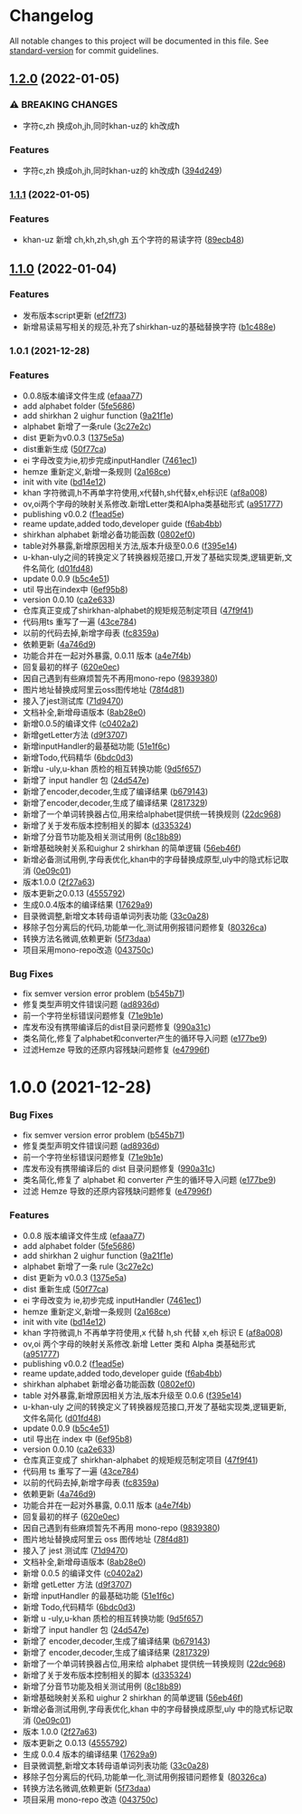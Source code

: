 # Changelog

All notable changes to this project will be documented in this file. See [standard-version](https://github.com/conventional-changelog/standard-version) for commit guidelines.

## [1.2.0](https://github.com/ishirkhan/shirkhan-alphabet/compare/v1.1.1...v1.2.0) (2022-01-05)


### ⚠ BREAKING CHANGES

* 字符c,zh 换成oh,jh,同时khan-uz的 kh改成ħ

### Features

* 字符c,zh 换成oh,jh,同时khan-uz的 kh改成ħ ([394d249](https://github.com/ishirkhan/shirkhan-alphabet/commit/394d24958136d7c93a188602dee692963bd8b904))

### [1.1.1](https://github.com/ishirkhan/shirkhan-alphabet/compare/v1.1.0...v1.1.1) (2022-01-05)


### Features

* khan-uz 新增 ch,kh,zh,sh,gh 五个字符的易读字符 ([89ecb48](https://github.com/ishirkhan/shirkhan-alphabet/commit/89ecb485cbf405dc0889e578029d31d72eaf4dc1))

## [1.1.0](https://github.com/ishirkhan/shirkhan-alphabet/compare/v1.0.1...v1.1.0) (2022-01-04)


### Features

* 发布版本script更新 ([ef2ff73](https://github.com/ishirkhan/shirkhan-alphabet/commit/ef2ff73bb1ab1e45a61ee35f57c7242cf852e71a))
* 新增易读易写相关的规范,补充了shirkhan-uz的基础替换字符 ([b1c488e](https://github.com/ishirkhan/shirkhan-alphabet/commit/b1c488ecc655b58d52e479b025701a087be2a087))

### 1.0.1 (2021-12-28)


### Features

* 0.0.8版本编译文件生成 ([efaaa77](https://github.com/ishirkhan/shirkhan-alphabet/commit/efaaa77f08cda7dbf804b32494d8436e31cff247))
* add alphabet folder ([5fe5686](https://github.com/ishirkhan/shirkhan-alphabet/commit/5fe568678c4fbf7d1e3f4ab576a06e8850733e6e))
* add shirkhan 2 uighur function ([9a21f1e](https://github.com/ishirkhan/shirkhan-alphabet/commit/9a21f1e02c57745f887009c86eea6ac88d42da9c))
* alphabet 新增了一条rule ([3c27e2c](https://github.com/ishirkhan/shirkhan-alphabet/commit/3c27e2c67e3c14b4ebc0206c1586ce3f2181ddd9))
* dist 更新为v0.0.3 ([1375e5a](https://github.com/ishirkhan/shirkhan-alphabet/commit/1375e5a1d90d08e1900cdcefe2fb9062334539c4))
* dist重新生成 ([50f77ca](https://github.com/ishirkhan/shirkhan-alphabet/commit/50f77ca912bf068cfee3e6ce015ffdf85f3c31eb))
* ei 字母改变为ie,初步完成inputHandler ([7461ec1](https://github.com/ishirkhan/shirkhan-alphabet/commit/7461ec1cc29afc817f445492fbdd331e8fef8318))
* hemze 重新定义,新增一条规则 ([2a168ce](https://github.com/ishirkhan/shirkhan-alphabet/commit/2a168cec054cd44cc988d4c4c97fbcc560a2a4f3))
* init with vite ([bd14e12](https://github.com/ishirkhan/shirkhan-alphabet/commit/bd14e12c2cf340b828b9ad313fe3330968a5a9f9))
* khan 字符微调,h不再单字符使用,x代替h,sh代替x,eh标识E ([af8a008](https://github.com/ishirkhan/shirkhan-alphabet/commit/af8a008bb98b84c9b8c6a4339b54b00ca54e9144))
* ov,oi两个字母的映射关系修改.新增Letter类和Alpha类基础形式 ([a951777](https://github.com/ishirkhan/shirkhan-alphabet/commit/a95177750bfb07a9834286f7d9eda7084fb175a1))
* publishing v0.0.2 ([f1ead5e](https://github.com/ishirkhan/shirkhan-alphabet/commit/f1ead5efe4d2050682dface0edd472cef8a6b5c6))
* reame update,added todo,developer guide ([f6ab4bb](https://github.com/ishirkhan/shirkhan-alphabet/commit/f6ab4bb10056456ddd0418ef5f3119a7e3041208))
* shirkhan alphabet 新增必备功能函数 ([0802ef0](https://github.com/ishirkhan/shirkhan-alphabet/commit/0802ef0094a849b0d7735ab8749c04715893a1af))
* table对外暴露,新增原因相关方法,版本升级至0.0.6 ([f395e14](https://github.com/ishirkhan/shirkhan-alphabet/commit/f395e14f9a18be2d92bcbd6bd3fbc8cf32460037))
* u-khan-uly之间的转换定义了转换器规范接口,开发了基础实现类,逻辑更新,文件名简化 ([d01fd48](https://github.com/ishirkhan/shirkhan-alphabet/commit/d01fd489cc805dc48698c84333449a8aa4d0593d))
* update 0.0.9 ([b5c4e51](https://github.com/ishirkhan/shirkhan-alphabet/commit/b5c4e5128b09674a90ebf51f73c1e1ec739a7833))
* util 导出在index中 ([6ef95b8](https://github.com/ishirkhan/shirkhan-alphabet/commit/6ef95b86a734c6163df785d6941a0a99623ce00f))
* version 0.0.10 ([ca2e633](https://github.com/ishirkhan/shirkhan-alphabet/commit/ca2e63367c82fc5e4baf773aafedc5de36f9cbe6))
* 仓库真正变成了shirkhan-alphabet的规矩规范制定项目 ([47f9f41](https://github.com/ishirkhan/shirkhan-alphabet/commit/47f9f4138663c084c383af3b85d950fb38305b92))
* 代码用ts 重写了一遍 ([43ce784](https://github.com/ishirkhan/shirkhan-alphabet/commit/43ce7849bc4336036c4413211f01989650feb350))
* 以前的代码去掉,新增字母表 ([fc8359a](https://github.com/ishirkhan/shirkhan-alphabet/commit/fc8359a9e068d81e69b2d601064a531df764db73))
* 依赖更新 ([4a746d9](https://github.com/ishirkhan/shirkhan-alphabet/commit/4a746d93f8dd5ebd7994527fd9ad1a8451c28bc3))
* 功能合并在一起对外暴露, 0.0.11 版本 ([a4e7f4b](https://github.com/ishirkhan/shirkhan-alphabet/commit/a4e7f4ba1d44d482c0ec0f4d426c89a772273334))
* 回复最初的样子 ([620e0ec](https://github.com/ishirkhan/shirkhan-alphabet/commit/620e0ecbb19212cd32cba9665f270074e7d91ef0))
* 因自己遇到有些麻烦暂先不再用mono-repo ([9839380](https://github.com/ishirkhan/shirkhan-alphabet/commit/9839380e1b70319c2de3ace73e946968b2fcdda6))
* 图片地址替换成阿里云oss图传地址 ([78f4d81](https://github.com/ishirkhan/shirkhan-alphabet/commit/78f4d81eb2ea6e18fd7ab0421eadf6278dbca4f0))
* 接入了jest测试库 ([71d9470](https://github.com/ishirkhan/shirkhan-alphabet/commit/71d9470327dfcc26e211738f4af4a553e0e5718b))
* 文档补全,新增母语版本 ([8ab28e0](https://github.com/ishirkhan/shirkhan-alphabet/commit/8ab28e05ce6339d6d9addf45b6ceb2794ee3bf3c))
* 新增0.0.5的编译文件 ([c0402a2](https://github.com/ishirkhan/shirkhan-alphabet/commit/c0402a22ac7172531980150c680b54bf44f296fd))
* 新增getLetter方法 ([d9f3707](https://github.com/ishirkhan/shirkhan-alphabet/commit/d9f3707ec3881e63e56dd3670755817da2198ee6))
* 新增inputHandler的最基础功能 ([51e1f6c](https://github.com/ishirkhan/shirkhan-alphabet/commit/51e1f6cb57e87bd30181724ba1290cca69903353))
* 新增Todo,代码精华 ([6bdc0d3](https://github.com/ishirkhan/shirkhan-alphabet/commit/6bdc0d3afd793e525d9645d290c5b26d161b187c))
* 新增u -uly,u-khan 质检的相互转换功能 ([9d5f657](https://github.com/ishirkhan/shirkhan-alphabet/commit/9d5f657fb76bcad97c6b9d23495de847f1f2b908))
* 新增了 input handler 包 ([24d547e](https://github.com/ishirkhan/shirkhan-alphabet/commit/24d547ef4d737031e077322207766dcbd7d9d4ef))
* 新增了encoder,decoder,生成了编译结果 ([b679143](https://github.com/ishirkhan/shirkhan-alphabet/commit/b6791436d3decf83bf1387f3c5627b07d0391cbb))
* 新增了encoder,decoder,生成了编译结果 ([2817329](https://github.com/ishirkhan/shirkhan-alphabet/commit/2817329912ae5d82cc53f7a59bc0bd3bd843fcb9))
* 新增了一个单词转换器占位,用来给alphabet提供统一转换规则 ([22dc968](https://github.com/ishirkhan/shirkhan-alphabet/commit/22dc968b86ca5caeeea85299294477e41a160b75))
* 新增了关于发布版本控制相关的脚本 ([d335324](https://github.com/ishirkhan/shirkhan-alphabet/commit/d335324df170f3eafe4fc21f8384ef9b22eb7b84))
* 新增了分音节功能及相关测试用例 ([8c18b89](https://github.com/ishirkhan/shirkhan-alphabet/commit/8c18b89fd2fb341a7b141239774ae9be9fe4a426))
* 新增基础映射关系和uighur 2 shirkhan 的简单逻辑 ([56eb46f](https://github.com/ishirkhan/shirkhan-alphabet/commit/56eb46f6f927d7a2c363e8a788f80ecdd265a0ee))
* 新增必备测试用例,字母表优化,khan中的字母替换成原型,uly中的隐式标记取消 ([0e09c01](https://github.com/ishirkhan/shirkhan-alphabet/commit/0e09c019998e1d5ffdb50d816834d7b5ee3e8d9e))
* 版本1.0.0 ([2f27a63](https://github.com/ishirkhan/shirkhan-alphabet/commit/2f27a6339e43289366ec6ea5f1c3bb8b23ef7fa3))
* 版本更新之0.0.13 ([4555792](https://github.com/ishirkhan/shirkhan-alphabet/commit/4555792c11b1b79fd6cfbc742cbc5c5ad2705905))
* 生成0.0.4版本的编译结果 ([17629a9](https://github.com/ishirkhan/shirkhan-alphabet/commit/17629a92922cd8401069c70bdf2566241d2140fe))
* 目录微调整,新增文本转母语单词列表功能 ([33c0a28](https://github.com/ishirkhan/shirkhan-alphabet/commit/33c0a287d1178b7ad5cd7a0d52323a9e69f48d37))
* 移除子包分离后的代码,功能单一化,测试用例报错问题修复 ([80326ca](https://github.com/ishirkhan/shirkhan-alphabet/commit/80326ca62caeb0a275dd0ac2362e73cf909bf2e7))
* 转换方法名微调,依赖更新 ([5f73daa](https://github.com/ishirkhan/shirkhan-alphabet/commit/5f73daa0e9e4ce4fff11d25c85e178047c179e9c))
* 项目采用mono-repo改造 ([043750c](https://github.com/ishirkhan/shirkhan-alphabet/commit/043750ca52e4ebeddd47c7026fb08fde0801bbc3))


### Bug Fixes

* fix semver version error problem ([b545b71](https://github.com/ishirkhan/shirkhan-alphabet/commit/b545b71a5b9c66a100ada5588edac5bad4fec047))
* 修复类型声明文件错误问题 ([ad8936d](https://github.com/ishirkhan/shirkhan-alphabet/commit/ad8936df4de2c97400a450193ebb83c28acb4b3b))
* 前一个字符坐标错误问题修复 ([71e9b1e](https://github.com/ishirkhan/shirkhan-alphabet/commit/71e9b1eac4a6a9130d05f8ab4f2f6f16efdd4660))
* 库发布没有携带编译后的dist目录问题修复 ([990a31c](https://github.com/ishirkhan/shirkhan-alphabet/commit/990a31c1680557b94d26e37e349dc184c2d0ca57))
* 类名简化,修复了alphabet和converter产生的循环导入问题 ([e177be9](https://github.com/ishirkhan/shirkhan-alphabet/commit/e177be98ad4c70243a885343757dae85f98ed0bd))
* 过滤Hemze 导致的还原内容残缺问题修复 ([e47996f](https://github.com/ishirkhan/shirkhan-alphabet/commit/e47996f8282d3825ce42af294d1bd26dcdcfffc3))

# 1.0.0 (2021-12-28)

### Bug Fixes

- fix semver version error problem ([b545b71](https://github.com/ishirkhan/shirkhan-alphabet/commit/b545b71a5b9c66a100ada5588edac5bad4fec047))
- 修复类型声明文件错误问题 ([ad8936d](https://github.com/ishirkhan/shirkhan-alphabet/commit/ad8936df4de2c97400a450193ebb83c28acb4b3b))
- 前一个字符坐标错误问题修复 ([71e9b1e](https://github.com/ishirkhan/shirkhan-alphabet/commit/71e9b1eac4a6a9130d05f8ab4f2f6f16efdd4660))
- 库发布没有携带编译后的 dist 目录问题修复 ([990a31c](https://github.com/ishirkhan/shirkhan-alphabet/commit/990a31c1680557b94d26e37e349dc184c2d0ca57))
- 类名简化,修复了 alphabet 和 converter 产生的循环导入问题 ([e177be9](https://github.com/ishirkhan/shirkhan-alphabet/commit/e177be98ad4c70243a885343757dae85f98ed0bd))
- 过滤 Hemze 导致的还原内容残缺问题修复 ([e47996f](https://github.com/ishirkhan/shirkhan-alphabet/commit/e47996f8282d3825ce42af294d1bd26dcdcfffc3))

### Features

- 0.0.8 版本编译文件生成 ([efaaa77](https://github.com/ishirkhan/shirkhan-alphabet/commit/efaaa77f08cda7dbf804b32494d8436e31cff247))
- add alphabet folder ([5fe5686](https://github.com/ishirkhan/shirkhan-alphabet/commit/5fe568678c4fbf7d1e3f4ab576a06e8850733e6e))
- add shirkhan 2 uighur function ([9a21f1e](https://github.com/ishirkhan/shirkhan-alphabet/commit/9a21f1e02c57745f887009c86eea6ac88d42da9c))
- alphabet 新增了一条 rule ([3c27e2c](https://github.com/ishirkhan/shirkhan-alphabet/commit/3c27e2c67e3c14b4ebc0206c1586ce3f2181ddd9))
- dist 更新为 v0.0.3 ([1375e5a](https://github.com/ishirkhan/shirkhan-alphabet/commit/1375e5a1d90d08e1900cdcefe2fb9062334539c4))
- dist 重新生成 ([50f77ca](https://github.com/ishirkhan/shirkhan-alphabet/commit/50f77ca912bf068cfee3e6ce015ffdf85f3c31eb))
- ei 字母改变为 ie,初步完成 inputHandler ([7461ec1](https://github.com/ishirkhan/shirkhan-alphabet/commit/7461ec1cc29afc817f445492fbdd331e8fef8318))
- hemze 重新定义,新增一条规则 ([2a168ce](https://github.com/ishirkhan/shirkhan-alphabet/commit/2a168cec054cd44cc988d4c4c97fbcc560a2a4f3))
- init with vite ([bd14e12](https://github.com/ishirkhan/shirkhan-alphabet/commit/bd14e12c2cf340b828b9ad313fe3330968a5a9f9))
- khan 字符微调,h 不再单字符使用,x 代替 h,sh 代替 x,eh 标识 E ([af8a008](https://github.com/ishirkhan/shirkhan-alphabet/commit/af8a008bb98b84c9b8c6a4339b54b00ca54e9144))
- ov,oi 两个字母的映射关系修改.新增 Letter 类和 Alpha 类基础形式 ([a951777](https://github.com/ishirkhan/shirkhan-alphabet/commit/a95177750bfb07a9834286f7d9eda7084fb175a1))
- publishing v0.0.2 ([f1ead5e](https://github.com/ishirkhan/shirkhan-alphabet/commit/f1ead5efe4d2050682dface0edd472cef8a6b5c6))
- reame update,added todo,developer guide ([f6ab4bb](https://github.com/ishirkhan/shirkhan-alphabet/commit/f6ab4bb10056456ddd0418ef5f3119a7e3041208))
- shirkhan alphabet 新增必备功能函数 ([0802ef0](https://github.com/ishirkhan/shirkhan-alphabet/commit/0802ef0094a849b0d7735ab8749c04715893a1af))
- table 对外暴露,新增原因相关方法,版本升级至 0.0.6 ([f395e14](https://github.com/ishirkhan/shirkhan-alphabet/commit/f395e14f9a18be2d92bcbd6bd3fbc8cf32460037))
- u-khan-uly 之间的转换定义了转换器规范接口,开发了基础实现类,逻辑更新,文件名简化 ([d01fd48](https://github.com/ishirkhan/shirkhan-alphabet/commit/d01fd489cc805dc48698c84333449a8aa4d0593d))
- update 0.0.9 ([b5c4e51](https://github.com/ishirkhan/shirkhan-alphabet/commit/b5c4e5128b09674a90ebf51f73c1e1ec739a7833))
- util 导出在 index 中 ([6ef95b8](https://github.com/ishirkhan/shirkhan-alphabet/commit/6ef95b86a734c6163df785d6941a0a99623ce00f))
- version 0.0.10 ([ca2e633](https://github.com/ishirkhan/shirkhan-alphabet/commit/ca2e63367c82fc5e4baf773aafedc5de36f9cbe6))
- 仓库真正变成了 shirkhan-alphabet 的规矩规范制定项目 ([47f9f41](https://github.com/ishirkhan/shirkhan-alphabet/commit/47f9f4138663c084c383af3b85d950fb38305b92))
- 代码用 ts 重写了一遍 ([43ce784](https://github.com/ishirkhan/shirkhan-alphabet/commit/43ce7849bc4336036c4413211f01989650feb350))
- 以前的代码去掉,新增字母表 ([fc8359a](https://github.com/ishirkhan/shirkhan-alphabet/commit/fc8359a9e068d81e69b2d601064a531df764db73))
- 依赖更新 ([4a746d9](https://github.com/ishirkhan/shirkhan-alphabet/commit/4a746d93f8dd5ebd7994527fd9ad1a8451c28bc3))
- 功能合并在一起对外暴露, 0.0.11 版本 ([a4e7f4b](https://github.com/ishirkhan/shirkhan-alphabet/commit/a4e7f4ba1d44d482c0ec0f4d426c89a772273334))
- 回复最初的样子 ([620e0ec](https://github.com/ishirkhan/shirkhan-alphabet/commit/620e0ecbb19212cd32cba9665f270074e7d91ef0))
- 因自己遇到有些麻烦暂先不再用 mono-repo ([9839380](https://github.com/ishirkhan/shirkhan-alphabet/commit/9839380e1b70319c2de3ace73e946968b2fcdda6))
- 图片地址替换成阿里云 oss 图传地址 ([78f4d81](https://github.com/ishirkhan/shirkhan-alphabet/commit/78f4d81eb2ea6e18fd7ab0421eadf6278dbca4f0))
- 接入了 jest 测试库 ([71d9470](https://github.com/ishirkhan/shirkhan-alphabet/commit/71d9470327dfcc26e211738f4af4a553e0e5718b))
- 文档补全,新增母语版本 ([8ab28e0](https://github.com/ishirkhan/shirkhan-alphabet/commit/8ab28e05ce6339d6d9addf45b6ceb2794ee3bf3c))
- 新增 0.0.5 的编译文件 ([c0402a2](https://github.com/ishirkhan/shirkhan-alphabet/commit/c0402a22ac7172531980150c680b54bf44f296fd))
- 新增 getLetter 方法 ([d9f3707](https://github.com/ishirkhan/shirkhan-alphabet/commit/d9f3707ec3881e63e56dd3670755817da2198ee6))
- 新增 inputHandler 的最基础功能 ([51e1f6c](https://github.com/ishirkhan/shirkhan-alphabet/commit/51e1f6cb57e87bd30181724ba1290cca69903353))
- 新增 Todo,代码精华 ([6bdc0d3](https://github.com/ishirkhan/shirkhan-alphabet/commit/6bdc0d3afd793e525d9645d290c5b26d161b187c))
- 新增 u -uly,u-khan 质检的相互转换功能 ([9d5f657](https://github.com/ishirkhan/shirkhan-alphabet/commit/9d5f657fb76bcad97c6b9d23495de847f1f2b908))
- 新增了 input handler 包 ([24d547e](https://github.com/ishirkhan/shirkhan-alphabet/commit/24d547ef4d737031e077322207766dcbd7d9d4ef))
- 新增了 encoder,decoder,生成了编译结果 ([b679143](https://github.com/ishirkhan/shirkhan-alphabet/commit/b6791436d3decf83bf1387f3c5627b07d0391cbb))
- 新增了 encoder,decoder,生成了编译结果 ([2817329](https://github.com/ishirkhan/shirkhan-alphabet/commit/2817329912ae5d82cc53f7a59bc0bd3bd843fcb9))
- 新增了一个单词转换器占位,用来给 alphabet 提供统一转换规则 ([22dc968](https://github.com/ishirkhan/shirkhan-alphabet/commit/22dc968b86ca5caeeea85299294477e41a160b75))
- 新增了关于发布版本控制相关的脚本 ([d335324](https://github.com/ishirkhan/shirkhan-alphabet/commit/d335324df170f3eafe4fc21f8384ef9b22eb7b84))
- 新增了分音节功能及相关测试用例 ([8c18b89](https://github.com/ishirkhan/shirkhan-alphabet/commit/8c18b89fd2fb341a7b141239774ae9be9fe4a426))
- 新增基础映射关系和 uighur 2 shirkhan 的简单逻辑 ([56eb46f](https://github.com/ishirkhan/shirkhan-alphabet/commit/56eb46f6f927d7a2c363e8a788f80ecdd265a0ee))
- 新增必备测试用例,字母表优化,khan 中的字母替换成原型,uly 中的隐式标记取消 ([0e09c01](https://github.com/ishirkhan/shirkhan-alphabet/commit/0e09c019998e1d5ffdb50d816834d7b5ee3e8d9e))
- 版本 1.0.0 ([2f27a63](https://github.com/ishirkhan/shirkhan-alphabet/commit/2f27a6339e43289366ec6ea5f1c3bb8b23ef7fa3))
- 版本更新之 0.0.13 ([4555792](https://github.com/ishirkhan/shirkhan-alphabet/commit/4555792c11b1b79fd6cfbc742cbc5c5ad2705905))
- 生成 0.0.4 版本的编译结果 ([17629a9](https://github.com/ishirkhan/shirkhan-alphabet/commit/17629a92922cd8401069c70bdf2566241d2140fe))
- 目录微调整,新增文本转母语单词列表功能 ([33c0a28](https://github.com/ishirkhan/shirkhan-alphabet/commit/33c0a287d1178b7ad5cd7a0d52323a9e69f48d37))
- 移除子包分离后的代码,功能单一化,测试用例报错问题修复 ([80326ca](https://github.com/ishirkhan/shirkhan-alphabet/commit/80326ca62caeb0a275dd0ac2362e73cf909bf2e7))
- 转换方法名微调,依赖更新 ([5f73daa](https://github.com/ishirkhan/shirkhan-alphabet/commit/5f73daa0e9e4ce4fff11d25c85e178047c179e9c))
- 项目采用 mono-repo 改造 ([043750c](https://github.com/ishirkhan/shirkhan-alphabet/commit/043750ca52e4ebeddd47c7026fb08fde0801bbc3))
